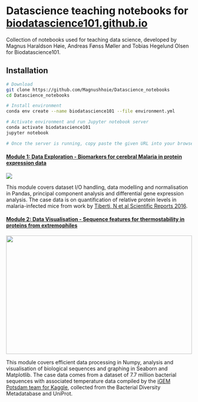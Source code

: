 # Datascience teaching notebooks for [biodatascience101.github.io](https://biodatascience101.github.io)

Collection of notebooks used for teaching data science, developed by Magnus Haraldson Høie, Andreas Fønss Møller and Tobias Hegelund Olsen for Biodatascience101.

## Installation

```bash
# Download
git clone https://github.com/Magnushhoie/Datascience_notebooks
cd Datascience_notebooks

# Install environment
conda env create --name biodatascience101 --file environment.yml

# Activate environment and run Jupyter notebook server
conda activate biodatascience101
jupyter notebook

# Once the server is running, copy paste the given URL into your browser of choice
```

#### [Module 1: Data Exploration - Biomarkers for cerebral Malaria in protein expression data](https://github.com/Magnushhoie/Datascience_notebooks/blob/master/Module_1_Malaria_PandasIO.ipynb)
<img src="https://raw.githubusercontent.com/Magnushhoie/Datascience_notebooks/master/img/module1_logo.png">

This module covers dataset I/O handling, data modelling and normalisation in Pandas, principal component analysis and differential gene expression analysis. The case data is on quantification of relative protein levels in malaria-infected mice from work by [Tiberti, N et al Scientific Reports 2016](https://www.nature.com/articles/srep37871).

#### [Module 2: Data Visualisation - Sequence features for thermostability in proteins from extremophiles](https://github.com/Magnushhoie/Datascience_notebooks/blob/master/Module_2_Sequence_DataVisualization.ipynb)
<img src="https://github.com/Magnushhoie/Datascience_notebooks/blob/master/img/module2_logo.png?raw=true" width="504" height="322">

This module covers efficient data processing in Numpy, analysis and visualisation of biological sequences and graphing in Seaborn and Matplotlib. The case data comes from a dataset of 7.7 million bacterial sequences with associated temperature data compiled by the [iGEM Potsdam team for Kaggle](https://www.kaggle.com/igempotsdam/protein-heat-resistance-dataset), collected from the Bacterial Diversity Metadatabase and UniProt.

